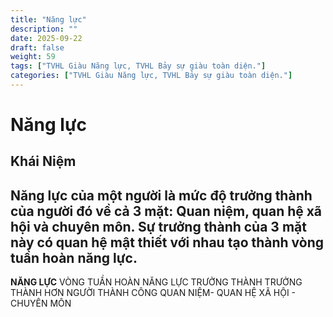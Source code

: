 ```yaml
---
title: "Năng lực"
description: ""
date: 2025-09-22
draft: false
weight: 59
tags: ["TVHL Giàu Năng lực, TVHL Bảy sự giàu toàn diện."]
categories: ["TVHL Giàu Năng lực, TVHL Bảy sự giàu toàn diện."]
---
```


# Năng lực

<!-- **Mã:** 
**Nhóm:**  -->

## Khái Niệm

**Năng lực của một người** là mức độ trưởng thành của người đó về cả 3 mặt: Quan niệm, quan hệ xã hội và chuyên môn. Sự trưởng thành của 3 mặt này có quan hệ mật thiết với nhau tạo thành vòng tuần hoàn năng lực.
------------------------------
**NĂNG LỰC**
        VÒNG TUẦN HOÀN NĂNG LỰC          TRƯỞNG THÀNH
        TRƯỞNG THÀNH HƠN NGƯỜI           THÀNH CÔNG
        QUAN NIỆM- QUAN HỆ XÃ HỘI - CHUYÊN MÔN
